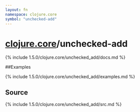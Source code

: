 ```yaml
---
layout: fn
namespace: clojure.core
symbol: "unchecked-add"
---
```


# [clojure.core](../)/unchecked-add

{% include 1.5.0/clojure.core/unchecked_add/docs.md %}

##Examples

{% include 1.5.0/clojure.core/unchecked_add/examples.md %}
## Source
{% include 1.5.0/clojure.core/unchecked_add/src.md %}

